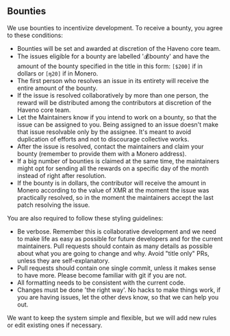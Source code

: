## Bounties

We use bounties to incentivize development. To receive a bounty, you agree to these conditions:

- Bounties will be set and awarded at discretion of the Haveno core team.
- The issues eligible for a bounty are labelled '💰bounty' and have the amount of the bounty specified in the title in this form: `[$200]` if in dollars or `[ɱ20]` if in Monero.
- The first person who resolves an issue in its entirety will receive the entire amount of the bounty.
- If the issue is resolved collaboratively by more than one person, the reward will be distributed among the contributors at discretion of the Haveno core team.
- Let the Maintainers know if you intend to work on a bounty, so that the issue can be assigned to you. Being assigned to an issue doesn't make that issue resolvable only by the assignee. It's meant to avoid duplication of efforts and not to discourage collective works.
- After the issue is resolved, contact the maintainers and claim your bounty (remember to provide them with a Monero address).
- If a big number of bounties is claimed at the same time, the maintainers might opt for sending all the rewards on a specific day of the month instead of right after resolution.
- If the bounty is in dollars, the contributor will receive the amount in Monero according to the value of XMR at the moment the issue was practically resolved, so in the moment the maintainers accept the last patch resolving the issue.

You are also required to follow these styling guidelines:

- Be verbose. Remember this is collaborative development and we need to make life as easy as possible for future developers and for the current maintainers. Pull requests should contain as many details as possible about what you are going to change and why. Avoid "title only" PRs, unless they are self-explanatory.
- Pull requests should contain one single commit, unless it makes sense to have more. Please become familiar with git if you are not.
- All formatting needs to be consistent with the current code.
- Changes must be done 'the right way'. No hacks to make things work, if you are having issues, let the other devs know, so that we can help you out.

We want to keep the system simple and flexible, but we will add new rules or edit existing ones if necessary.